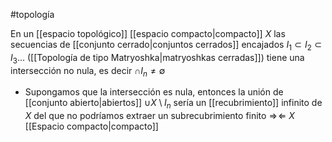 #topología 

En un [[espacio topológico]] [[espacio compacto|compacto]] $X$ las secuencias de [[conjunto cerrado|conjuntos cerrados]] encajados $I_1 \subset I_2 \subset I_3 ...$ ([[Topología de tipo Matryoshka|matryoshkas cerradas]]) tiene una intersección no nula, es decir $\cap I_n \neq \emptyset$

- Supongamos que la intersección es nula, entonces la unión de [[conjunto abierto|abiertos]] ${\cup X \setminus I_n}$ sería un [[recubrimiento]] infinito de $X$ del que no podríamos extraer un subrecubrimiento finito $\Rightarrow\!\Leftarrow$ $X$ [[Espacio compacto|compacto]]